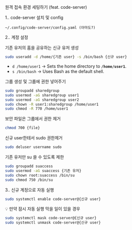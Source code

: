 

원격 접속 환경 세팅하기 (feat. code-server)



1.. code-server 설치 및 config

`~/.config/code-server/config.yaml (아마도?)`



2.. 계정 설정

기존 유저의 홈을 공유하는 신규 유저 생성

```bash
sudo useradd -d /home/{기존 user} -s /bin/bash {신규 user}
```

- `d /home/user1` → Sets the home directory to **`/home/user1`**.
- `s /bin/bash` → Uses Bash as the default shell.



그룹 생성 및 그룹에 권한 넣어주기

```bash
sudo groupadd sharedgroup
sudo usermod -aG sharedgroup user1
sudo usermod -aG sharedgroup user2
sudo chown -R user1:sharedgroup /home/user1
sudo chmod -R 770 /home/user1
```



보안 파일은 그룹에서 권한 제거

```bash
chmod 700 {file}
```



신규 user한테서 sudo 권한제거

```bash
sudo deluser username sudo
```

기존 유저만 su 쓸 수 있도록 제한

```bash
sudo groupadd suaccess
sudo usermod -aG suaccess {기존 유저}
sudo chown root:suaccess /bin/su
sudo chmod 750 /bin/su
```





3.. 신규 계정으로 자동 실행

```bash
sudo systemctl enable code-server@{신규 user}
```



:bulb: 만약 잠시 자동 실행 막을 일이 있을 경우

```bash
sudo systemctl mask code-server@{신규 user}
sudo systemctl unmask code-server@{신규 user}
```























